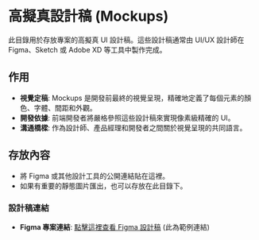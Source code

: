# 高擬真設計稿 (Mockups)

此目錄用於存放專案的高擬真 UI 設計稿。這些設計稿通常由 UI/UX 設計師在 Figma、Sketch 或 Adobe XD 等工具中製作完成。

## 作用

- **視覺定稿**: Mockups 是開發前最終的視覺呈現，精確地定義了每個元素的顏色、字體、間距和外觀。
- **開發依據**: 前端開發者將嚴格參照這些設計稿來實現像素級精確的 UI。
- **溝通橋樑**: 作為設計師、產品經理和開發者之間關於視覺呈現的共同語言。

## 存放內容

- 將 Figma 或其他設計工具的公開連結貼在這裡。
- 如果有重要的靜態圖片匯出，也可以存放在此目錄下。

### 設計稿連結

- **Figma 專案連結**: [點擊這裡查看 Figma 設計稿](https://www.figma.com) (此為範例連結)
